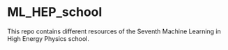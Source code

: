 # ML_HEP_school

This repo contains different resources of the Seventh Machine Learning in High Energy Physics school. 
